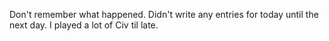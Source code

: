 Don't remember what happened. Didn't write any entries for today until the next day. I played a lot of Civ til late. 
